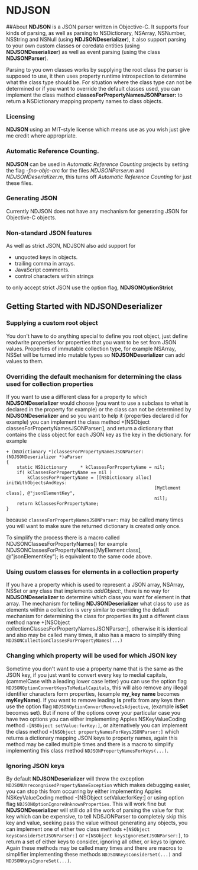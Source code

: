 # NDJSON

##About
**NDJSON** is a JSON parser written in Objective-C. It supports four kinds of parsing, as well as parsing to NSDictionary, NSArray, NSNumber, NSString and NSNull (using **NDJSONDeserializer**), it also support parsing to your own custom classes or coredata entities (using **NDJSONDeserializer**) as well as event parsing (using the class **NDJSONParser**).

Parsing to you own classes works by supplying the root class the parser is supposed to use, it then uses property runtime introspection to determine what the class type should be. For situation where the class type can not be determined or if you want to override the default classes used, you can implement the class method **classesForPropertyNamesJSONParser:** to return a NSDictionary mapping property names to class objects.

### Licensing
**NDJSON** using an MIT-style license which means use as you wish just give me credit where appropriate.

### Automatic Reference Counting.
**NDJSON** can be used in *Automatic Reference Counting* projects by setting the flag *-fno-objc-arc* for the files *NDJSONParser.m* and *NDJSONDeserializer.m*, this turns off *Automatic Reference Counting* for just these files.

### Generating JSON
Currently NDJSON does not have any mechanism for generating JSON for Objective-C objects.

### Non-standard JSON features
As well as strict JSON, NDJSON also add support for

* unquoted keys in objects.
* trailing comma in arrays.
* JavaScript comments.
* control characters within strings

to only accept strict JSON use the option flag, **NDJSONOptionStrict**

## Getting Started with NDJSONDeserializer
### Supplying a custom root object
You don't have to do anything special to define you root object, just define readwrite properties for properties that you want to be set from JSON values. Properties of immutable collection type, for example NSArray, NSSet will be turned into mutable types so **NDJSONDeserializer** can add values to them.

### Overriding the default mechanism for determining the class used for collection properties
If you want to use a different class for a property to which **NDJSONDeserializer** would choose (you want to use a subclass to what is declared in the property for example) or the class can not be determined by **NDJSONDeserializer** and so you want to help it (properties declared id for example) you can implement the class method +[NSObject classesForPropertyNamesJSONParser:], and return a dictionary that contains the class object for each JSON key as the key in the dictionary. for example

	+ (NSDictionary *)classesForPropertyNamesJSONParser:(NDJSONDeserializer *)aParser
	{
		static NSDictionary     * kClassesForPropertyName = nil;
		if( kClassesForPropertyName == nil )
			kClassesForPropertyName = [[NSDictionary alloc] initWithObjectsAndKeys:
															[MyElement class], @"jsonElementKey",
															nil];
		return kClassesForPropertyName;
	}

because `classesForPropertyNamesJSONParser:` may be called many times you will want to make sure the returned dictionary is created only once.

To simplify the process there is a macro called NDJSONClassesForPropertyNames() for example
	NDJSONClassesForPropertyNames([MyElement class], @"jsonElementKey");
is equivalent to the same code above.

### Using custom classes for elements in a collection property
If you have a property which is used to represent a JSON array, NSArray, NSSet or any class that implements *addObject:*, there is no way for **NDJSONDeserializer** to determine which class you want for element in that array. The mechanism for telling **NDJSONDeserializer** what class to use as elements within a collection is very similar to overriding the default mechanism for determining the class for properties its just a different class method name +[NSObject collectionClassesForPropertyNamesJSONParser:], otherwise it is identical and also may be called many times, it also has a macro to simplify thing `NDJSONCollectionClassesForPropertyNames(...)`

### Changing which property will be used for which JSON key
Sometime you don't want to use a property name that is the same as the JSON key, if you just want to convert every key to medial capitals, (cammelCase with a leading lower case letter) you can use the option flag `NDJSONOptionConvertKeysToMedialCapitals`, this will also remove any illegal identifier characters form properties, (example **my_key name** becomes **myKeyName**).
If you want to remove leading **is** prefix from any keys then use the option flag `NDJSONOptionConvertRemoveIsAdjective`, (example **isSet** becomes **set**).
But if none of the options cover your particular case you have two options you can either implementing Apples NSKeyValueCoding method `-[NSObject setValue:forKey:]`, or alternatively you can implement the class method `+[NSObject propertyNamesForKeysJSONParser:]` which returns a dictionary mapping JSON keys to property names, again this method may be called multiple times and there is a macro to simplify implementing this class method `NDJSONPropertyNamesForKeys(...)`.

### Ignoring JSON keys
By default **NDJSONDeserializer** will throw the exception `NDJSONUnrecongnisedPropertyNameException` which makes debugging easier, you can stop this from occurring by either implementing Apples NSKeyValueCoding method -[NSObject setValue:forKey:] or using option flag `NDJSONOptionIgnoreUnknownProperties`. This will work fine but **NDJSONDeserializer** will still do all the work of parsing the value for that key which can be expensive, to tell NDSJONParser to completely skip this key and value, seeking pass the value without generating any objects, you can implement one of either two class methods `+[NSObject keysConsiderSetJSONParser:]` or `+[NSObject keysIgnoreSetJSONParser:]`, to return a set of either keys to consider, ignoring all other, or keys to ignore. Again these methods may be called many times and there are macros to simplifier implementing these methods `NDJSONKeysConsiderSet(...)` and `NDJSONKeysIgnoreSet(...)`.
